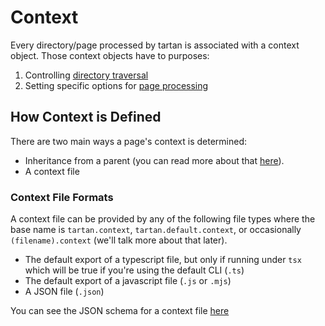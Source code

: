 # Context

Every directory/page processed by tartan is associated with a context object. Those context objects have to purposes:

1. Controlling [directory traversal](/usage/concepts/directory-traversal)
2. Setting specific options for [page processing](/usage/concepts/page-processing)

## How Context is Defined

There are two main ways a page's context is determined:

- Inheritance from a parent (you can read more about that [here](/usage/concepts/inheritance)).
- A context file

### Context File Formats

A context file can be provided by any of the following file types where the base name is `tartan.context`, `tartan.default.context`, or occasionally `(filename).context` (we'll talk more about that later).

- The default export of a typescript file, but only if running under `tsx` which will be true if you're using the default CLI (`.ts`)
- The default export of a javascript file (`.js` or `.mjs`)
- A JSON file (`.json`)

You can see the JSON schema for a context file [here](/typedoc/variables/tartanContextSchema)
